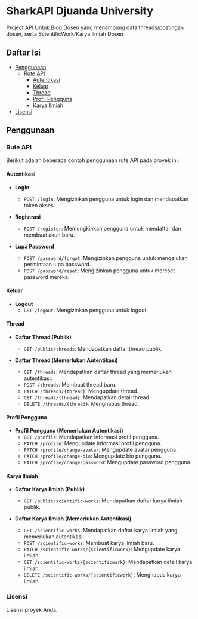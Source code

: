 # SharkAPI Djuanda University

Project API Untuk Blog Dosen yang menampung data threads/postingan dosen, serta ScientificWork/Karya Ilmiah Dosen

## Daftar Isi
- [Penggunaan](#penggunaan)
  - [Rute API](#rute-api)
    - [Autentikasi](#autentikasi)
    - [Keluar](#keluar)
    - [Thread](#thread)
    - [Profil Pengguna](#profil-pengguna)
    - [Karya Ilmiah](#karya-ilmiah)
- [Lisensi](#lisensi)


## Penggunaan

### Rute API

Berikut adalah beberapa contoh penggunaan rute API pada proyek ini:

#### Autentikasi

- **Login**
  - `POST /login`: Mengizinkan pengguna untuk login dan mendapatkan token akses.
  
- **Registrasi**
  - `POST /register`: Memungkinkan pengguna untuk mendaftar dan membuat akun baru.
  
- **Lupa Password**
  - `POST /password/forgot`: Mengizinkan pengguna untuk mengajukan permintaan lupa password.
  - `POST /password/reset`: Mengizinkan pengguna untuk mereset password mereka.

#### Keluar

- **Logout**
  - `GET /logout`: Mengizinkan pengguna untuk logout.

#### Thread

- **Daftar Thread (Publik)**
  - `GET /public/threads`: Mendapatkan daftar thread publik.

- **Daftar Thread (Memerlukan Autentikasi)**
  - `GET /threads`: Mendapatkan daftar thread yang memerlukan autentikasi.
  - `POST /threads`: Membuat thread baru.
  - `PATCH /threads/{thread}`: Mengupdate thread.
  - `GET /threads/{thread}`: Mendapatkan detail thread.
  - `DELETE /threads/{thread}`: Menghapus thread.

#### Profil Pengguna

- **Profil Pengguna (Memerlukan Autentikasi)**
  - `GET /profile`: Mendapatkan informasi profil pengguna.
  - `PATCH /profile`: Mengupdate informasi profil pengguna.
  - `PATCH /profile/change-avatar`: Mengupdate avatar pengguna.
  - `PATCH /profile/change-bio`: Mengupdate bio pengguna.
  - `PATCH /profile/change-password`: Mengupdate password pengguna.

#### Karya Ilmiah

- **Daftar Karya Ilmiah (Publik)**
  - `GET /public/scientific-works`: Mendapatkan daftar karya ilmiah publik.

- **Daftar Karya Ilmiah (Memerlukan Autentikasi)**
  - `GET /scientific-works`: Mendapatkan daftar karya ilmiah yang memerlukan autentikasi.
  - `POST /scientific-works`: Membuat karya ilmiah baru.
  - `PATCH /scientific-works/{scientificwork}`: Mengupdate karya ilmiah.
  - `GET /scientific-works/{scientificwork}`: Mendapatkan detail karya ilmiah.
  - `DELETE /scientific-works/{scientificwork}`: Menghapus karya ilmiah.

### Lisensi

Lisensi proyek Anda.
